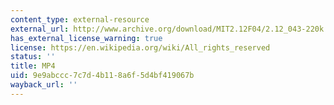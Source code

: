```yaml
---
content_type: external-resource
external_url: http://www.archive.org/download/MIT2.12F04/2.12_043-220k.mp4
has_external_license_warning: true
license: https://en.wikipedia.org/wiki/All_rights_reserved
status: ''
title: MP4
uid: 9e9abccc-7c7d-4b11-8a6f-5d4bf419067b
wayback_url: ''
---
```


